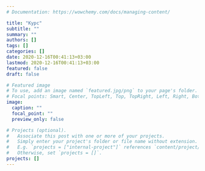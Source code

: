 ```yaml
---
# Documentation: https://wowchemy.com/docs/managing-content/

title: "Курс"
subtitle: ""
summary: ""
authors: []
tags: []
categories: []
date: 2020-12-16T00:41:13+03:00
lastmod: 2020-12-16T00:41:13+03:00
featured: false
draft: false

# Featured image
# To use, add an image named `featured.jpg/png` to your page's folder.
# Focal points: Smart, Center, TopLeft, Top, TopRight, Left, Right, BottomLeft, Bottom, BottomRight.
image:
  caption: ""
  focal_point: ""
  preview_only: false

# Projects (optional).
#   Associate this post with one or more of your projects.
#   Simply enter your project's folder or file name without extension.
#   E.g. `projects = ["internal-project"]` references `content/project/deep-learning/index.md`.
#   Otherwise, set `projects = []`.
projects: []
---
```

